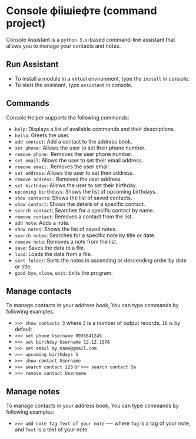 # Console фіішіефте (command project)

Console Assistant is a `python 3.x`-based command-line assistant that allows you to manage your contacts and notes.

## Run Assistant

- To install a module in a virtual environment, type the `install` in console.
- To start the assistant, type `assistant` in console.

## Commands

Console Helper supports the following commands:

- `help`: Displays a list of available commands and their descriptions.
- `hello`: Greets the user.
- `add contact`: Add a contact to the address book.
- `set phone:` Allows the user to set their phone number.
- `remove phone:` Removes the user phone number.
- `set email`: Allows the user to set their email address.
- `remove email:` Removes the user email.
- `set address`: Allows the user to set their address.
- `remove address:` Removes the user address.
- `set birthday`: Allows the user to set their birthday.
- `upcoming birthdays`: Shows the list of upcoming birthdays.
- `show contacts`: Shows the list of saved contacts.
- `show contact`: Shows the details of a specific contact.
- `search contact`: Searches for a specific contact by name.
- `remove contact`: Removes a contact from the list.
- `add note`: Adds a note.
- `show notes`: Shows the list of saved notes.
- `search notes`: Searches for a specific note by title or date.
- `remove note`: Removes a note from the list.
- `save`: Saves the data to a file.
- `load`: Loads the data from a file.
- `sort folder`: Sorts the notes in ascending or descending order by date or title.
- `good bye`, `close`, `exit`: Exits the program.

## Manage contacts

To manage contacts in your address book, You can type commands by following examples:

- `>>> show contacts 3` where `3` is a number of output records, `10` is by default
- `>>> set phone Username 0935841245`
- `>>> set birthday Username 12.12.1978`
- `>>> set email my_name@gmail.com`
- `>>> upcoming birthdays 5`
- `>>> show contact Username`
- `>>> search contact 123` or `>>> search contact Se`
- `>>> remove contact Username`

## Manage notes

To manage contacts in your address book, You can type commands by following examples:

- `>>> add note Tag Text of your note` --- where `Tag` is a tag of your note,
  and `Text` is a text of your note
